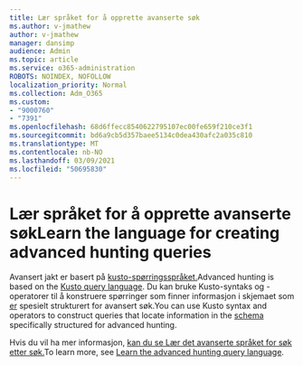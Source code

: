 ```yaml
---
title: Lær språket for å opprette avanserte søk
ms.author: v-jmathew
author: v-jmathew
manager: dansimp
audience: Admin
ms.topic: article
ms.service: o365-administration
ROBOTS: NOINDEX, NOFOLLOW
localization_priority: Normal
ms.collection: Adm_O365
ms.custom:
- "9000760"
- "7391"
ms.openlocfilehash: 68d6ffecc8540622795107ec00fe659f210ce3f1
ms.sourcegitcommit: bd6a9cb5d357baee5134c0dea430afc2a035c810
ms.translationtype: MT
ms.contentlocale: nb-NO
ms.lasthandoff: 03/09/2021
ms.locfileid: "50695830"
---
```

# <a name="learn-the-language-for-creating-advanced-hunting-queries"></a><span data-ttu-id="164d7-102">Lær språket for å opprette avanserte søk</span><span class="sxs-lookup"><span data-stu-id="164d7-102">Learn the language for creating advanced hunting queries</span></span>

<span data-ttu-id="164d7-103">Avansert jakt er basert på [kusto-spørringsspråket.](https://go.microsoft.com/fwlink/?linkid=2144620)</span><span class="sxs-lookup"><span data-stu-id="164d7-103">Advanced hunting is based on the [Kusto query language](https://go.microsoft.com/fwlink/?linkid=2144620).</span></span> <span data-ttu-id="164d7-104">Du kan bruke Kusto-syntaks og -operatorer til å konstruere spørringer som finner informasjon i skjemaet som [er](https://go.microsoft.com/fwlink/?linkid=2144621) spesielt strukturert for avansert søk.</span><span class="sxs-lookup"><span data-stu-id="164d7-104">You can use Kusto syntax and operators to construct queries that locate information in the [schema](https://go.microsoft.com/fwlink/?linkid=2144621) specifically structured for advanced hunting.</span></span>

<span data-ttu-id="164d7-105">Hvis du vil ha mer informasjon, [kan du se Lær det avanserte språket for søk etter søk.](https://go.microsoft.com/fwlink/?linkid=2144518)</span><span class="sxs-lookup"><span data-stu-id="164d7-105">To learn more, see [Learn the advanced hunting query language](https://go.microsoft.com/fwlink/?linkid=2144518).</span></span>
